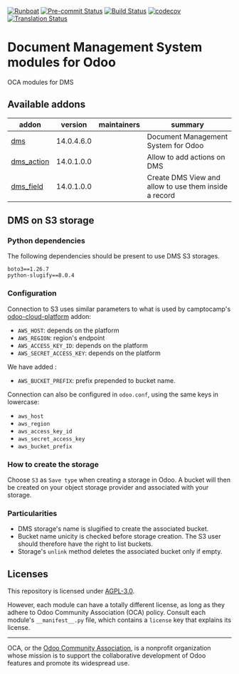 
[![Runboat](https://img.shields.io/badge/runboat-Try%20me-875A7B.png)](https://runboat.odoo-community.org/builds?repo=OCA/dms&target_branch=14.0)
[![Pre-commit Status](https://github.com/OCA/dms/actions/workflows/pre-commit.yml/badge.svg?branch=14.0)](https://github.com/OCA/dms/actions/workflows/pre-commit.yml?query=branch%3A14.0)
[![Build Status](https://github.com/OCA/dms/actions/workflows/test.yml/badge.svg?branch=14.0)](https://github.com/OCA/dms/actions/workflows/test.yml?query=branch%3A14.0)
[![codecov](https://codecov.io/gh/OCA/dms/branch/14.0/graph/badge.svg)](https://codecov.io/gh/OCA/dms)
[![Translation Status](https://translation.odoo-community.org/widgets/dms-14-0/-/svg-badge.svg)](https://translation.odoo-community.org/engage/dms-14-0/?utm_source=widget)

<!-- /!\ do not modify above this line -->

# Document Management System modules for Odoo

OCA modules for DMS

<!-- /!\ do not modify below this line -->

<!-- prettier-ignore-start -->

[//]: # (addons)

Available addons
----------------
addon | version | maintainers | summary
--- | --- | --- | ---
[dms](dms/) | 14.0.4.6.0 |  | Document Management System for Odoo
[dms_action](dms_action/) | 14.0.1.0.0 |  | Allow to add actions on DMS
[dms_field](dms_field/) | 14.0.1.0.0 |  | Create DMS View and allow to use them inside a record

[//]: # (end addons)

<!-- prettier-ignore-end -->


## DMS on S3 storage

### Python dependencies

The following dependencies should be present to use DMS S3 storages.

```text
boto3==1.26.7
python-slugify==8.0.4
```

### Configuration

Connection to S3 uses similar parameters to what is used by camptocamp's
[odoo-cloud-platform](/camptocamp/odoo-cloud-platform) addon:

* `AWS_HOST`: depends on the platform
* `AWS_REGION`: region's endpoint
* `AWS_ACCESS_KEY_ID`: depends on the platform
* `AWS_SECRET_ACCESS_KEY`: depends on the platform

We have added :

* `AWS_BUCKET_PREFIX`: prefix prepended to bucket name.

Connection can also be configured in `odoo.conf`, using the same keys in lowercase:

* `aws_host`
* `aws_region`
* `aws_access_key_id`
* `aws_secret_access_key`
* `aws_bucket_prefix`

### How to create the storage

Choose `S3` as `Save type` when creating a storage in Odoo. A bucket will then
be created on your object storage provider and associated with your storage.

### Particularities

* DMS storage's name is slugified to create the associated bucket.
* Bucket name unicity is checked before storage creation. The S3 user should therefore have the right to list buckets.
* Storage's `unlink` method deletes the associated bucket only if empty.


## Licenses

This repository is licensed under [AGPL-3.0](LICENSE).

However, each module can have a totally different license, as long as they adhere to Odoo Community Association (OCA)
policy. Consult each module's `__manifest__.py` file, which contains a `license` key
that explains its license.

----
OCA, or the [Odoo Community Association](http://odoo-community.org/), is a nonprofit
organization whose mission is to support the collaborative development of Odoo features
and promote its widespread use.
